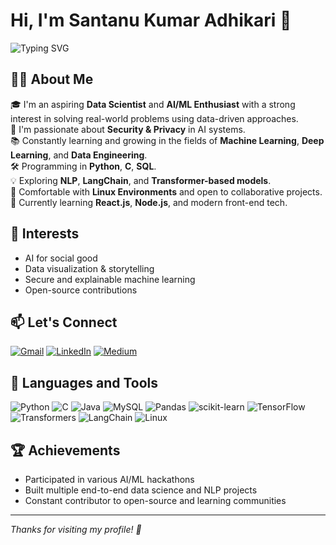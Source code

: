 # Hi, I'm Santanu Kumar Adhikari 👋

![Typing SVG](https://readme-typing-svg.demolab.com?font=Fira+Code&pause=1000&color=00F700&center=true&vCenter=true&width=435&lines=AI+%7C+ML+%7C+Data+Science+Enthusiast;Always+learning+and+building+cool+things!)

## 👨‍💻 About Me

🎓 I'm an aspiring **Data Scientist** and **AI/ML Enthusiast** with a strong interest in solving real-world problems using data-driven approaches.  
🔐 I'm passionate about **Security & Privacy** in AI systems.  
📚 Constantly learning and growing in the fields of **Machine Learning**, **Deep Learning**, and **Data Engineering**.  
🛠️ Programming in **Python**, **C**, **SQL**.  
💡 Exploring **NLP**, **LangChain**, and **Transformer-based models**.  
🐧 Comfortable with **Linux Environments** and open to collaborative projects.  
🌱 Currently learning **React.js**, **Node.js**, and modern front-end tech.

## 🧠 Interests
- AI for social good
- Data visualization & storytelling
- Secure and explainable machine learning
- Open-source contributions

## 📫 Let's Connect

[![Gmail](https://img.shields.io/badge/Gmail-D14836?style=flat&logo=gmail&logoColor=white)](mailto:your-email@gmail.com)
[![LinkedIn](https://img.shields.io/badge/LinkedIn-blue?style=flat&logo=linkedin&logoColor=white)](https://www.linkedin.com/in/your-profile)
[![Medium](https://img.shields.io/badge/Medium-12100E?style=flat&logo=medium&logoColor=white)](https://medium.com/@your-username)

## 📖 Languages and Tools

![Python](https://img.shields.io/badge/Python-3776AB?style=flat&logo=python&logoColor=white)
![C](https://img.shields.io/badge/C-00599C?style=flat&logo=c&logoColor=white)
![Java](https://img.shields.io/badge/Java-ED8B00?style=flat&logo=java&logoColor=white)
![MySQL](https://img.shields.io/badge/MySQL-4479A1?style=flat&logo=mysql&logoColor=white)
![Pandas](https://img.shields.io/badge/Pandas-150458?style=flat&logo=pandas&logoColor=white)
![scikit-learn](https://img.shields.io/badge/scikit--learn-F7931E?style=flat&logo=scikit-learn&logoColor=white)
![TensorFlow](https://img.shields.io/badge/TensorFlow-FF6F00?style=flat&logo=tensorflow&logoColor=white)
![Transformers](https://img.shields.io/badge/Transformers-FFBF00?style=flat&logo=huggingface&logoColor=black)
![LangChain](https://img.shields.io/badge/LangChain-000000?style=flat&logo=python&logoColor=white)
![Linux](https://img.shields.io/badge/Linux-FCC624?style=flat&logo=linux&logoColor=black)

## 🏆 Achievements

- Participated in various AI/ML hackathons  
- Built multiple end-to-end data science and NLP projects  
- Constant contributor to open-source and learning communities  

---

*Thanks for visiting my profile! 🚀*

